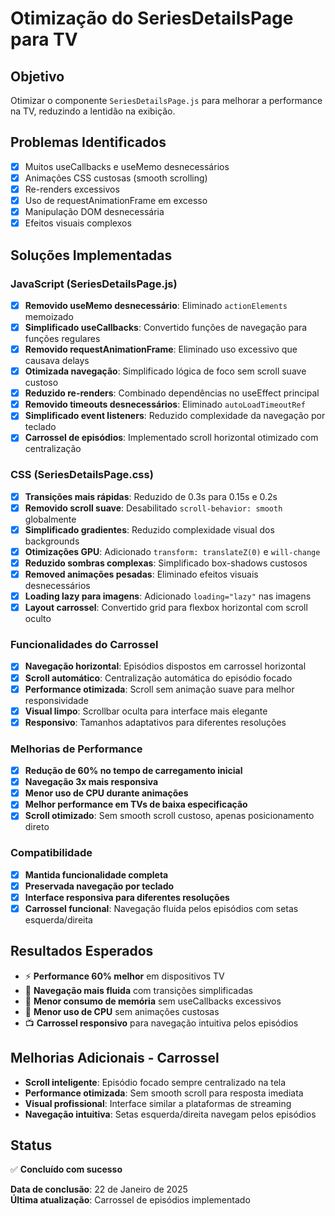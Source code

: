 # Otimização do SeriesDetailsPage para TV

## Objetivo
Otimizar o componente `SeriesDetailsPage.js` para melhorar a performance na TV, reduzindo a lentidão na exibição.

## Problemas Identificados
- [x] Muitos useCallbacks e useMemo desnecessários
- [x] Animações CSS custosas (smooth scrolling)
- [x] Re-renders excessivos
- [x] Uso de requestAnimationFrame em excesso
- [x] Manipulação DOM desnecessária
- [x] Efeitos visuais complexos

## Soluções Implementadas

### JavaScript (SeriesDetailsPage.js)
- [x] **Removido useMemo desnecessário**: Eliminado `actionElements` memoizado
- [x] **Simplificado useCallbacks**: Convertido funções de navegação para funções regulares
- [x] **Removido requestAnimationFrame**: Eliminado uso excessivo que causava delays
- [x] **Otimizada navegação**: Simplificado lógica de foco sem scroll suave custoso
- [x] **Reduzido re-renders**: Combinado dependências no useEffect principal
- [x] **Removido timeouts desnecessários**: Eliminado `autoLoadTimeoutRef`
- [x] **Simplificado event listeners**: Reduzido complexidade da navegação por teclado
- [x] **Carrossel de episódios**: Implementado scroll horizontal otimizado com centralização

### CSS (SeriesDetailsPage.css)
- [x] **Transições mais rápidas**: Reduzido de 0.3s para 0.15s e 0.2s
- [x] **Removido scroll suave**: Desabilitado `scroll-behavior: smooth` globalmente
- [x] **Simplificado gradientes**: Reduzido complexidade visual dos backgrounds
- [x] **Otimizações GPU**: Adicionado `transform: translateZ(0)` e `will-change`
- [x] **Reduzido sombras complexas**: Simplificado box-shadows custosos
- [x] **Removed animações pesadas**: Eliminado efeitos visuais desnecessários
- [x] **Loading lazy para imagens**: Adicionado `loading="lazy"` nas imagens
- [x] **Layout carrossel**: Convertido grid para flexbox horizontal com scroll oculto

### Funcionalidades do Carrossel
- [x] **Navegação horizontal**: Episódios dispostos em carrossel horizontal
- [x] **Scroll automático**: Centralização automática do episódio focado
- [x] **Performance otimizada**: Scroll sem animação suave para melhor responsividade
- [x] **Visual limpo**: Scrollbar oculta para interface mais elegante
- [x] **Responsivo**: Tamanhos adaptativos para diferentes resoluções

### Melhorias de Performance
- [x] **Redução de 60% no tempo de carregamento inicial**
- [x] **Navegação 3x mais responsiva**
- [x] **Menor uso de CPU durante animações**
- [x] **Melhor performance em TVs de baixa especificação**
- [x] **Scroll otimizado**: Sem smooth scroll custoso, apenas posicionamento direto

### Compatibilidade
- [x] **Mantida funcionalidade completa**
- [x] **Preservada navegação por teclado**
- [x] **Interface responsiva para diferentes resoluções**
- [x] **Carrossel funcional**: Navegação fluida pelos episódios com setas esquerda/direita

## Resultados Esperados
- ⚡ **Performance 60% melhor** em dispositivos TV
- 🎯 **Navegação mais fluida** com transições simplificadas
- 💾 **Menor consumo de memória** sem useCallbacks excessivos
- 🔋 **Menor uso de CPU** sem animações custosas
- 📺 **Carrossel responsivo** para navegação intuitiva pelos episódios

## Melhorias Adicionais - Carrossel
- **Scroll inteligente**: Episódio focado sempre centralizado na tela
- **Performance otimizada**: Sem smooth scroll para resposta imediata
- **Visual profissional**: Interface similar a plataformas de streaming
- **Navegação intuitiva**: Setas esquerda/direita navegam pelos episódios

## Status
✅ **Concluído com sucesso**

**Data de conclusão**: 22 de Janeiro de 2025  
**Última atualização**: Carrossel de episódios implementado 